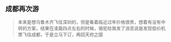 ## 成都再次游

> 本来是想乌鲁木齐飞往深圳的，但是看着临近过年价格很贵，想着有没有中转的方案，结果在凌晨四点左右的时候，骆驼给我发了消息说是发现低价机票飞往成都，于是立马下订，再回天府之国

<PhotoAlbum 
  :featured="{
    src: '/images/2025-03-14-19-41-25.png',
    alt: '玉林街手撕兔',
    caption: '玉林街手撕兔'
  }"
  :photos="[
    {
      src:'/images/2025-03-14-19-36-27.png',
      caption: '火锅盲盒么'
    },
    {
      src:'/images/2025-03-14-19-37-12.png',
      caption: '手撕兔包装'
    },
    {
      src:'/images/2025-03-14-19-35-13.png',
      caption: '天府机场'
    },
    {
      src:'/images/2025-03-14-19-42-56.png',
      caption: '嫦娥与天蓬元帅'
    },
    {
      src:'/images/2025-03-14-19-47-05.png',
      caption: '嫦娥与天蓬元帅'
    },
    {
      src:'/images/2025-03-14-19-47-20.png',
      caption: '嫦娥与天蓬元帅'
    },
    {
      src:'/images/2025-03-14-19-47-45.png',
      caption: '嫦娥与天蓬元帅'
    },
    {
      src:'/images/2025-03-14-19-48-52.png',
      caption: '嫦娥与天蓬元帅'
    },
    {
      src:'/images/2025-03-14-19-49-13.png',
      caption: '嫦娥与天蓬元帅'
    }
  ]"
/>